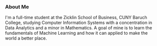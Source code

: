 ### About Me
I'm a full-time student at the Zicklin School of Business, CUNY Baruch College, studying Computer Information Systems with a concentration in Data Analytics and a minor in Mathematics. A goal of mine is to learn the fundamentals of Machine Learning and how it can applied to make the world a better place.
